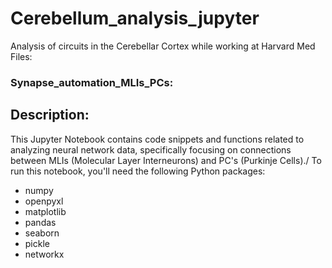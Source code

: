 # Cerebellum_analysis_jupyter
Analysis of circuits in the Cerebellar Cortex while working at Harvard Med\
Files:
### Synapse_automation_MLIs_PCs:
## Description:
This Jupyter Notebook contains code snippets and functions related to analyzing neural network data, specifically focusing on connections between MLIs (Molecular Layer Interneurons) and PC's (Purkinje Cells)./
To run this notebook, you'll need the following Python packages:

- numpy
- openpyxl
- matplotlib
- pandas
- seaborn
- pickle
- networkx

